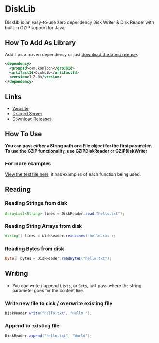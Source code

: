 # DiskLib
DiskLib is an easy-to-use zero dependency Disk Writer &amp; Disk Reader with built-in GZIP support for Java.

## How To Add As Library
Add it as a maven dependency or just [download the latest release](https://github.com/Konloch/DiskLib/releases).
```xml
<dependency>
  <groupId>com.konloch</groupId>
  <artifactId>DiskLib</artifactId>
  <version>1.2.0</version>
</dependency>
```

## Links
* [Website](https://konloch.com/DiskLib/)
* [Discord Server](https://discord.gg/aexsYpfMEf)
* [Download Releases](https://github.com/Konloch/DiskLib/releases)

## How To Use
**You can pass *either* a String path or a File object for the first parameter. To use the GZIP functionality, use GZIPDiskReader or GZIPDiskWriter**

### For more examples
[View the test file here](https://github.com/Konloch/DiskLib/blob/main/src/test/java/com/konloch/DiskLibTest.java), it has examples of each function being used.


## Reading
### Reading Strings from disk
```java
ArrayList<String> lines = DiskReader.read("hello.txt");
```

### Reading String Arrays from disk
```java
String[] lines = DiskReader.readLines("hello.txt");
```

### Reading Bytes from disk
```java
byte[] bytes = DiskReader.readBytes("hello.txt");
```

## Writing
+ You can write / append `Lists`, or `Sets`, just pass where the string parameter goes for the content line.

### Write new file to disk / overwrite existing file
```java
DiskReader.write("hello.txt", "Hello ");
```

### Append to existing file
```java
DiskReader.append("hello.txt", "World");
```
